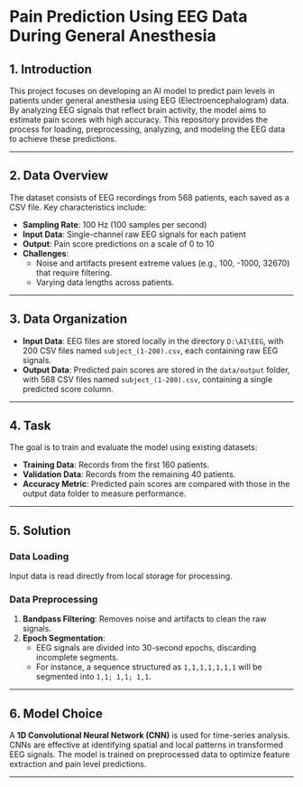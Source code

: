 # Pain Prediction Using EEG Data During General Anesthesia

## 1. Introduction
This project focuses on developing an AI model to predict pain levels in patients under general anesthesia using EEG (Electroencephalogram) data. By analyzing EEG signals that reflect brain activity, the model aims to estimate pain scores with high accuracy. This repository provides the process for loading, preprocessing, analyzing, and modeling the EEG data to achieve these predictions.

---

## 2. Data Overview
The dataset consists of EEG recordings from 568 patients, each saved as a CSV file. Key characteristics include:
- **Sampling Rate**: 100 Hz (100 samples per second)
- **Input Data**: Single-channel raw EEG signals for each patient
- **Output**: Pain score predictions on a scale of 0 to 10
- **Challenges**:  
  - Noise and artifacts present extreme values (e.g., 100, -1000, 32670) that require filtering.  
  - Varying data lengths across patients.

---

## 3. Data Organization
- **Input Data**: EEG files are stored locally in the directory `D:\AI\EEG`, with 200 CSV files named `subject_(1-200).csv`, each containing raw EEG signals.
- **Output Data**: Predicted pain scores are stored in the `data/output` folder, with 568 CSV files named `subject_(1-200).csv`, containing a single predicted score column.

---

## 4. Task
The goal is to train and evaluate the model using existing datasets:
- **Training Data**: Records from the first 160 patients.
- **Validation Data**: Records from the remaining 40 patients.
- **Accuracy Metric**: Predicted pain scores are compared with those in the output data folder to measure performance.

---

## 5. Solution
### Data Loading
Input data is read directly from local storage for processing.

### Data Preprocessing
1. **Bandpass Filtering**: Removes noise and artifacts to clean the raw signals.
2. **Epoch Segmentation**:  
   - EEG signals are divided into 30-second epochs, discarding incomplete segments.  
   - For instance, a sequence structured as `1,1,1,1,1,1,1` will be segmented into `1,1; 1,1; 1,1`.

---

## 6. Model Choice
A **1D Convolutional Neural Network (CNN)** is used for time-series analysis. CNNs are effective at identifying spatial and local patterns in transformed EEG signals. The model is trained on preprocessed data to optimize feature extraction and pain level predictions.

---

